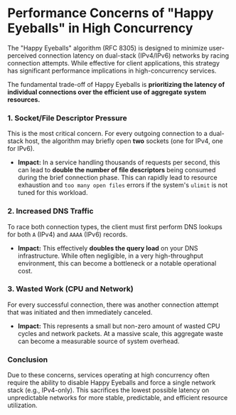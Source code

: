 # Performance Concerns of "Happy Eyeballs" in High Concurrency

The "Happy Eyeballs" algorithm (RFC 8305) is designed to minimize user-perceived connection latency on dual-stack (IPv4/IPv6) networks by racing connection attempts. While effective for client applications, this strategy has significant performance implications in high-concurrency services.

The fundamental trade-off of Happy Eyeballs is **prioritizing the latency of individual connections over the efficient use of aggregate system resources.**

### 1. Socket/File Descriptor Pressure

This is the most critical concern. For every outgoing connection to a dual-stack host, the algorithm may briefly open **two** sockets (one for IPv4, one for IPv6).

*   **Impact:** In a service handling thousands of requests per second, this can lead to **double the number of file descriptors** being consumed during the brief connection phase. This can rapidly lead to resource exhaustion and `too many open files` errors if the system's `ulimit` is not tuned for this workload.

### 2. Increased DNS Traffic

To race both connection types, the client must first perform DNS lookups for both `A` (IPv4) and `AAAA` (IPv6) records.

*   **Impact:** This effectively **doubles the query load** on your DNS infrastructure. While often negligible, in a very high-throughput environment, this can become a bottleneck or a notable operational cost.

### 3. Wasted Work (CPU and Network)

For every successful connection, there was another connection attempt that was initiated and then immediately canceled.

*   **Impact:** This represents a small but non-zero amount of wasted CPU cycles and network packets. At a massive scale, this aggregate waste can become a measurable source of system overhead.

### Conclusion

Due to these concerns, services operating at high concurrency often require the ability to disable Happy Eyeballs and force a single network stack (e.g., IPv4-only). This sacrifices the lowest possible latency on unpredictable networks for more stable, predictable, and efficient resource utilization.